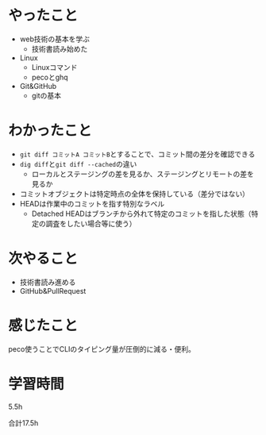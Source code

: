# やったこと
- web技術の基本を学ぶ
  - 技術書読み始めた
- Linux
  - Linuxコマンド
  - pecoとghq
- Git&GitHub
  - gitの基本

# わかったこと
- `git diff コミットA コミットB`とすることで、コミット間の差分を確認できる
- `dig diff`と`git diff --cached`の違い
  - ローカルとステージングの差を見るか、ステージングとリモートの差を見るか
- コミットオブジェクトは特定時点の全体を保持している（差分ではない）
- HEADは作業中のコミットを指す特別なラベル
  - Detached HEADはブランチから外れて特定のコミットを指した状態（特定の調査をしたい場合等に使う）

# 次やること
- 技術書読み進める
- GitHub&PullRequest

# 感じたこと
peco使うことでCLIのタイピング量が圧倒的に減る・便利。


# 学習時間
5.5h

合計17.5h
